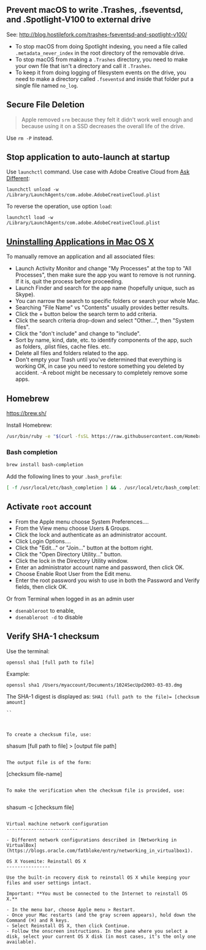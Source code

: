 ## Prevent macOS to write .Trashes, .fseventsd, and .Spotlight-V100 to external drive

See: http://blog.hostilefork.com/trashes-fseventsd-and-spotlight-v100/

- To stop macOS from doing Spotlight indexing, you need a file called `.metadata_never_index` in the root directory of the removable drive.
- To stop macOS from making a `.Trashes` directory, you need to make your own file that isn't a directory and call it `.Trashes`.
- To keep it from doing logging of filesystem events on the drive, you need to make a directory called `.fseventsd` and inside that folder put a single file named `no_log`.

## Secure File Deletion

> Apple removed `srm` because they felt it didn't work well enough and because using it on a SSD decreases the overall life of the drive.

Use `rm -P` instead.

Stop application to auto-launch at startup
----------------

Use `launchctl` command. Use case with Adobe Creative Cloud from [Ask Different](https://apple.stackexchange.com/questions/138941/how-do-i-stop-the-adobe-creative-cloud-app-from-auto-launching-on-login):

```
launchctl unload -w /Library/LaunchAgents/com.adobe.AdobeCreativeCloud.plist
```

To reverse the operation, use option `load`:

```
launchctl load -w /Library/LaunchAgents/com.adobe.AdobeCreativeCloud.plist
```

## [Uninstalling Applications in Mac OS X](http://guides.macrumors.com/Uninstalling_Applications_in_Mac_OS_X)

To manually remove an application and all associated files:

- Launch Activity Monitor and change "My Processes" at the top to "All Processes", then make sure the app you want to remove is not running. If it is, quit the process before proceeding.
- Launch Finder and search for the app name (hopefully unique, such as Skype).
- You can narrow the search to specific folders or search your whole Mac.
- Searching "File Name" vs "Contents" usually provides better results.
- Click the + button below the search term to add criteria.
- Click the search criteria drop-down and select "Other...", then "System files".
- Click the "don't include" and change to "include".
- Sort by name, kind, date, etc. to identify components of the app, such as folders, .plist files, cache files. etc.
- Delete all files and folders related to the app.
- Don't empty your Trash until you've determined that everything is working OK, in case you need to restore something you deleted by accident.
-A reboot might be necessary to completely remove some apps.

## Homebrew

https://brew.sh/

Install Homebrew:

```sh
/usr/bin/ruby -e "$(curl -fsSL https://raw.githubusercontent.com/Homebrew/install/master/install)"
```

### Bash completion

```sh
brew install bash-completion
```

Add the following lines to your `.bash_profile`:

```sh
[ -f /usr/local/etc/bash_completion ] && . /usr/local/etc/bash_completion
```

Activate `root` account
------------

- From the Apple menu choose System Preferences....
- From the View menu choose Users & Groups.
- Click the lock and authenticate as an administrator account.
- Click Login Options....
- Click the "Edit..." or "Join..." button at the bottom right.
- Click the "Open Directory Utility..." button.
- Click the lock in the Directory Utility window.
- Enter an administrator account name and password, then click OK.
- Choose Enable Root User from the Edit menu.
- Enter the root password you wish to use in both the Password and Verify fields, then click OK.

Or from Terminal when logged in as an admin user

- `dsenableroot` to enable,
- `dsenableroot -d` to disable


Verify SHA-1 checksum
----------

Use the terminal:

```
openssl sha1 [full path to file]
```

Example:

```
openssl sha1 /Users/myaccount/Documents/1024SecUpd2003-03-03.dmg
```

The SHA-1 digest is displayed as: `SHA1 (full path to the file)= [checksum amount]`

``` SHA1(/Users/myaccount/Documents/1024SecUpd2003-03-03.dmg) =2eb722f340d4e57aa79bb5422b94d556888cbf38
`` 



To create a checksum file, use:

```
shasum [full path to file] > [output file path]
```

The output file is of the form:

```
[checksum file-name]
```

To make the verification when the checksum file is provided, use:


```
shasum -c [checksum file]
```

Virtual machine network configuration
--------------------------

- Different network configurations described in [Networking in VirtualBox](https://blogs.oracle.com/fatbloke/entry/networking_in_virtualbox1).

OS X Yosemite: Reinstall OS X
----------------

Use the built-in recovery disk to reinstall OS X while keeping your files and user settings intact.

Important: **You must be connected to the Internet to reinstall OS X.**

- In the menu bar, choose Apple menu > Restart.
- Once your Mac restarts (and the gray screen appears), hold down the Command (⌘) and R keys.
- Select Reinstall OS X, then click Continue.
- Follow the onscreen instructions. In the pane where you select a disk, select your current OS X disk (in most cases, it’s the only one available).

